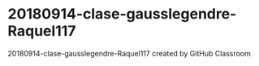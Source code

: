 # 20180914-clase-gausslegendre-Raquel117
20180914-clase-gausslegendre-Raquel117 created by GitHub Classroom
